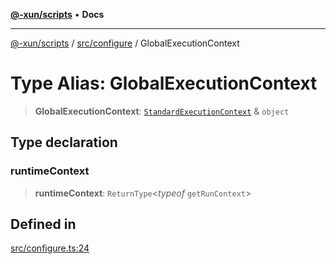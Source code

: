[**@-xun/scripts**](../../../README.md) • **Docs**

***

[@-xun/scripts](../../../README.md) / [src/configure](../README.md) / GlobalExecutionContext

# Type Alias: GlobalExecutionContext

> **GlobalExecutionContext**: [`StandardExecutionContext`](../../../lib/@-xun/cli-utils/extensions/type-aliases/StandardExecutionContext.md) & `object`

## Type declaration

### runtimeContext

> **runtimeContext**: `ReturnType`\<*typeof* `getRunContext`\>

## Defined in

[src/configure.ts:24](https://github.com/Xunnamius/xscripts/blob/05e56e787e73d42855fcd3ce10aff7f8f6e6c4c7/src/configure.ts#L24)
